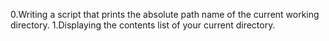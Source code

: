 0.Writing a script that prints the absolute path name of the current working directory.
1.Displaying the contents list of your current directory.
